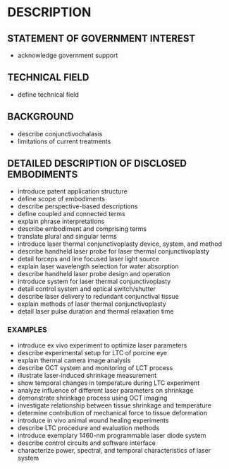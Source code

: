 # DESCRIPTION

## STATEMENT OF GOVERNMENT INTEREST

- acknowledge government support

## TECHNICAL FIELD

- define technical field

## BACKGROUND

- describe conjunctivochalasis
- limitations of current treatments

## DETAILED DESCRIPTION OF DISCLOSED EMBODIMENTS

- introduce patent application structure
- define scope of embodiments
- describe perspective-based descriptions
- define coupled and connected terms
- explain phrase interpretations
- describe embodiment and comprising terms
- translate plural and singular terms
- introduce laser thermal conjunctivoplasty device, system, and method
- describe handheld laser probe for laser thermal conjunctivoplasty
- detail forceps and line focused laser light source
- explain laser wavelength selection for water absorption
- describe handheld laser probe design and operation
- introduce system for laser thermal conjunctivoplasty
- detail control system and optical switch/shutter
- describe laser delivery to redundant conjunctival tissue
- explain methods of laser thermal conjunctivoplasty
- detail laser pulse duration and thermal relaxation time

### EXAMPLES

- introduce ex vivo experiment to optimize laser parameters
- describe experimental setup for LTC of porcine eye
- explain thermal camera image analysis
- describe OCT system and monitoring of LCT process
- illustrate laser-induced shrinkage measurement
- show temporal changes in temperature during LTC experiment
- analyze influence of different laser parameters on shrinkage
- demonstrate shrinkage process using OCT imaging
- investigate relationship between tissue shrinkage and temperature
- determine contribution of mechanical force to tissue deformation
- introduce in vivo animal wound healing experiments
- describe LTC procedure and evaluation methods
- introduce exemplary 1460-nm programmable laser diode system
- describe control circuits and software interface
- characterize power, spectral, and temporal characteristics of laser system

